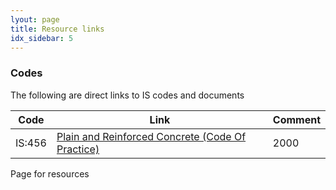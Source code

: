 ```yaml
---
lyout: page
title: Resource links
idx_sidebar: 5
---
```


### Codes

The following are direct links to IS codes and documents

| Code   | Link                                                                                                       | Comment |
| ------ | ---------------------------------------------------------------------------------------------------------- | ------- |
| IS:456 | [Plain and Reinforced Concrete (Code Of Practice)](http://www.iitk.ac.in/ce/test/IS-codes/is.456.2000.pdf) | 2000    |

Page for resources
